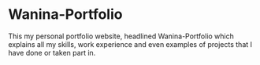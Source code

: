 # Wanina-Portfolio
This my personal portfolio website, headlined Wanina-Portfolio which explains all my skills, work experience and even examples of projects that I have done or taken part in. 